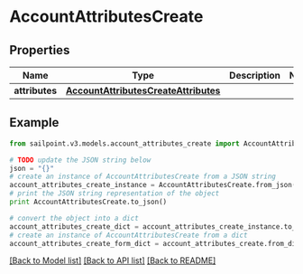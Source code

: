 # AccountAttributesCreate


## Properties
Name | Type | Description | Notes
------------ | ------------- | ------------- | -------------
**attributes** | [**AccountAttributesCreateAttributes**](AccountAttributesCreateAttributes.md) |  | 

## Example

```python
from sailpoint.v3.models.account_attributes_create import AccountAttributesCreate

# TODO update the JSON string below
json = "{}"
# create an instance of AccountAttributesCreate from a JSON string
account_attributes_create_instance = AccountAttributesCreate.from_json(json)
# print the JSON string representation of the object
print AccountAttributesCreate.to_json()

# convert the object into a dict
account_attributes_create_dict = account_attributes_create_instance.to_dict()
# create an instance of AccountAttributesCreate from a dict
account_attributes_create_form_dict = account_attributes_create.from_dict(account_attributes_create_dict)
```
[[Back to Model list]](../README.md#documentation-for-models) [[Back to API list]](../README.md#documentation-for-api-endpoints) [[Back to README]](../README.md)


